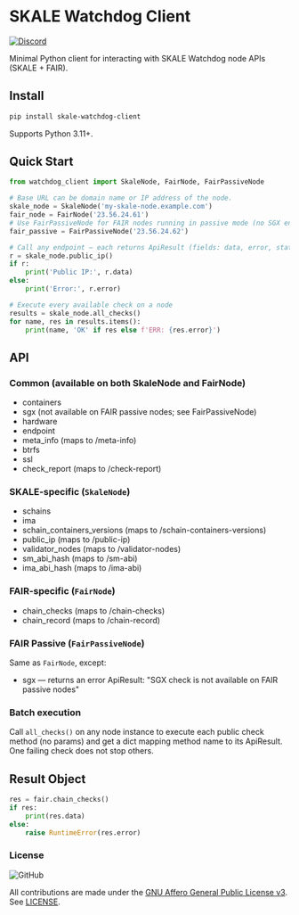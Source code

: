 # SKALE Watchdog Client

[![Discord](https://img.shields.io/discord/534485763354787851.svg)](https://discord.gg/vvUtWJB)

Minimal Python client for interacting with SKALE Watchdog node APIs (SKALE + FAIR).

## Install

```bash
pip install skale-watchdog-client
```

Supports Python 3.11+.

## Quick Start

```python
from watchdog_client import SkaleNode, FairNode, FairPassiveNode

# Base URL can be domain name or IP address of the node.
skale_node = SkaleNode('my-skale-node.example.com')
fair_node = FairNode('23.56.24.61')
# Use FairPassiveNode for FAIR nodes running in passive mode (no SGX endpoint)
fair_passive = FairPassiveNode('23.56.24.62')

# Call any endpoint – each returns ApiResult (fields: data, error, status_code)
r = skale_node.public_ip()
if r:
	print('Public IP:', r.data)
else:
	print('Error:', r.error)

# Execute every available check on a node
results = skale_node.all_checks()
for name, res in results.items():
	print(name, 'OK' if res else f'ERR: {res.error}')
```

## API

### Common (available on both SkaleNode and FairNode)

* containers
* sgx (not available on FAIR passive nodes; see FairPassiveNode)
* hardware
* endpoint
* meta\_info (maps to /meta-info)
* btrfs
* ssl
* check\_report (maps to /check-report)

### SKALE-specific (`SkaleNode`)

* schains
* ima
* schain\_containers\_versions (maps to /schain-containers-versions)
* public\_ip (maps to /public-ip)
* validator\_nodes (maps to /validator-nodes)
* sm\_abi\_hash (maps to /sm-abi)
* ima\_abi\_hash (maps to /ima-abi)

### FAIR-specific (`FairNode`)

* chain\_checks (maps to /chain-checks)
* chain\_record (maps to /chain-record)

### FAIR Passive (`FairPassiveNode`)

Same as `FairNode`, except:

* sgx — returns an error ApiResult: "SGX check is not available on FAIR passive nodes"

### Batch execution

Call `all_checks()` on any node instance to execute each public check method (no params) and get a dict mapping method name to its ApiResult. One failing check does not stop others.

## Result Object

```python
res = fair.chain_checks()
if res:
	print(res.data)
else:
	raise RuntimeError(res.error)
```

### License

![GitHub](https://img.shields.io/github/license/skalenetwork/skale-watchdog.svg)

All contributions are made under the [GNU Affero General Public License v3](https://www.gnu.org/licenses/agpl-3.0.en.html). See [LICENSE](LICENSE).
